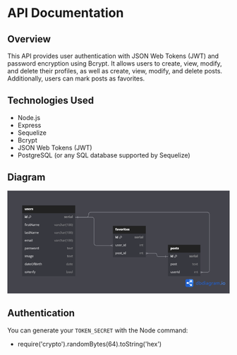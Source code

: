 # API Documentation

## Overview

This API provides user authentication with JSON Web Tokens (JWT) and password encryption using Bcrypt. It allows users to create, view, modify, and delete their profiles, as well as create, view, modify, and delete posts. Additionally, users can mark posts as favorites.

## Technologies Used

- Node.js
- Express
- Sequelize
- Bcrypt
- JSON Web Tokens (JWT)
- PostgreSQL (or any SQL database supported by Sequelize)

## Diagram
![Diagram](./src/assets/authentication.png)

## Authentication
You can generate your `TOKEN_SECRET` with the Node command: 
* require('crypto').randomBytes(64).toString('hex')
